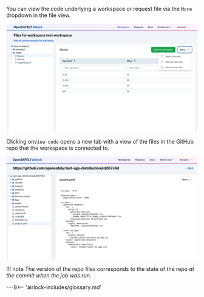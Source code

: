 You can view the code underlying a workspace or request file via the `More` dropdown in the file
view.

![More dropdown](../screenshots/more_dropdown.png)

Clicking on`View code` opens a new tab with a view of the files in the GitHub repo that the
workspace is connected to. 

![More dropdown](../screenshots/code_view.png)

!!! note
    The version of the repo files corresponds to the state of the repo
    *at the commit when the job was run*. 

---8<-- 'airlock-includes/glossary.md'
